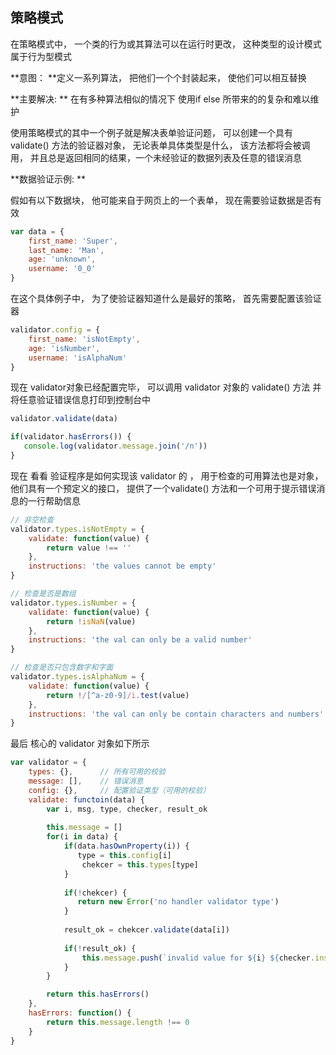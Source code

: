 ## 策略模式

在策略模式中， 一个类的行为或其算法可以在运行时更改， 这种类型的设计模式属于行为型模式

**意图： **定义一系列算法， 把他们一个个封装起来， 使他们可以相互替换

**主要解决: ** 在有多种算法相似的情况下 使用if  else 所带来的的复杂和难以维护



使用策略模式的其中一个例子就是解决表单验证问题， 可以创建一个具有validate() 方法的验证器对象， 无论表单具体类型是什么， 该方法都将会被调用， 并且总是返回相同的结果，一个未经验证的数据列表及任意的错误消息



**数据验证示例: **

假如有以下数据块， 他可能来自于网页上的一个表单， 现在需要验证数据是否有效

``` javascript
var data = {
    first_name: 'Super',
    last_name: 'Man',
    age: 'unknown',
    username: '0_0'
}
```

在这个具体例子中， 为了使验证器知道什么是最好的策略， 首先需要配置该验证器

``` javascript
validator.config = {
    first_name: 'isNotEmpty',
    age: 'isNumber',
    username: 'isAlphaNum'
}
```

现在 validator对象已经配置完毕， 可以调用 validator 对象的 validate() 方法 并将任意验证错误信息打印到控制台中

``` javascript
validator.validate(data)

if(validator.hasErrors()) {
   console.log(validator.message.join('/n'))
}
```

现在 看看 验证程序是如何实现该 validator 的 ， 用于检查的可用算法也是对象， 他们具有一个预定义的接口， 提供了一个validate()  方法和一个可用于提示错误消息的一行帮助信息

``` javascript
// 非空检查
validator.types.isNotEmpty = {
    validate: function(value) {
        return value !== ''
    },
    instructions: 'the values cannot be empty'
}

// 检查是否是数组
validator.types.isNumber = {
    validate: function(value) {
        return !isNaN(value)
    },
    instructions: 'the val can only be a valid number'
}

// 检查是否只包含数字和字面
validator.types.isAlphaNum = {
    validate: function(value) {
        return !/[^a-z0-9]/i.test(value)
    },
    instructions: 'the val can only be contain characters and numbers'
}
```



最后 核心的 validator 对象如下所示

``` javascript
var validator = {
    types: {},      // 所有可用的校验
    message: [],    // 错误消息
    config: {},     // 配置验证类型（可用的校验）
    validate: functoin(data) {
    	var i, msg, type, checker, result_ok
    
    	this.message = []
        for(i in data) {
            if(data.hasOwnProperty(i)) {
               type = this.config[i]
                chekcer = this.types[type]
            }
            
            if(!chekcer) {
               return new Error('no handler validator type')
            }
            
            result_ok = chekcer.validate(data[i])
            
            if(!result_ok) {
                this.message.push(`invalid value for ${i} ${checker.instructions}`)
            }
        }

		return this.hasErrors()
	},
    hasErrors: function() {
        return this.message.length !== 0
    }
}
```

